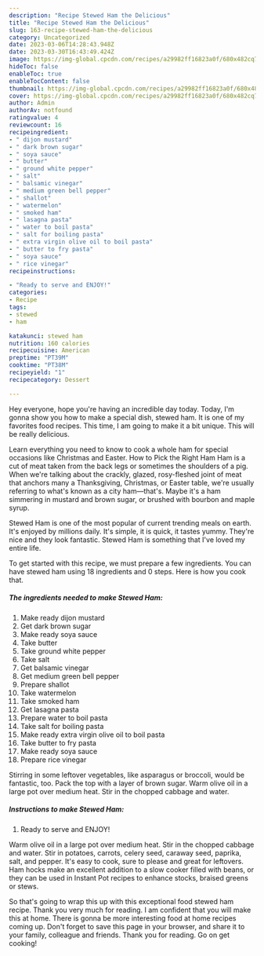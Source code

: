 ```yaml
---
description: "Recipe Stewed Ham the Delicious"
title: "Recipe Stewed Ham the Delicious"
slug: 163-recipe-stewed-ham-the-delicious
category: Uncategorized
date: 2023-03-06T14:28:43.948Z
date: 2023-03-30T16:43:49.424Z
image: https://img-global.cpcdn.com/recipes/a29982ff16823a0f/680x482cq70/stewed-ham-recipe-main-photo.jpg
hideToc: false
enableToc: true
enableTocContent: false
thumbnail: https://img-global.cpcdn.com/recipes/a29982ff16823a0f/680x482cq70/stewed-ham-recipe-main-photo.jpg
cover: https://img-global.cpcdn.com/recipes/a29982ff16823a0f/680x482cq70/stewed-ham-recipe-main-photo.jpg
author: Admin
authorAv: notfound
ratingvalue: 4
reviewcount: 16
recipeingredient:
- " dijon mustard"
- " dark brown sugar"
- " soya sauce"
- " butter"
- " ground white pepper"
- " salt"
- " balsamic vinegar"
- " medium green bell pepper"
- " shallot"
- " watermelon"
- " smoked ham"
- " lasagna pasta"
- " water to boil pasta"
- " salt for boiling pasta"
- " extra virgin olive oil to boil pasta"
- " butter to fry pasta"
- " soya sauce"
- " rice vinegar"
recipeinstructions:

- "Ready to serve and ENJOY!"
categories:
- Recipe
tags:
- stewed
- ham

katakunci: stewed ham 
nutrition: 160 calories
recipecuisine: American
preptime: "PT39M"
cooktime: "PT38M"
recipeyield: "1"
recipecategory: Dessert

---
```



Hey everyone, hope you're having an incredible day today. Today, I'm gonna show you how to make a special dish, stewed ham. It is one of my favorites food recipes. This time, I am going to make it a bit unique. This will be really delicious.

Learn everything you need to know to cook a whole ham for special occasions like Christmas and Easter. How to Pick the Right Ham Ham is a cut of meat taken from the back legs or sometimes the shoulders of a pig. When we&#39;re talking about the crackly, glazed, rosy-fleshed joint of meat that anchors many a Thanksgiving, Christmas, or Easter table, we&#39;re usually referring to what&#39;s known as a city ham—that&#39;s. Maybe it&#39;s a ham simmering in mustard and brown sugar, or brushed with bourbon and maple syrup.

Stewed Ham is one of the most popular of current trending meals on earth. It's enjoyed by millions daily. It's simple, it is quick, it tastes yummy. They're nice and they look fantastic. Stewed Ham is something that I've loved my entire life.


To get started with this recipe, we must prepare a few ingredients. You can have stewed ham using 18 ingredients and 0 steps. Here is how you cook that.

<!--inarticleads1-->

##### The ingredients needed to make Stewed Ham:

1. Make ready  dijon mustard
1. Get  dark brown sugar
1. Make ready  soya sauce
1. Take  butter
1. Take  ground white pepper
1. Take  salt
1. Get  balsamic vinegar
1. Get  medium green bell pepper
1. Prepare  shallot
1. Take  watermelon
1. Take  smoked ham
1. Get  lasagna pasta
1. Prepare  water to boil pasta
1. Take  salt for boiling pasta
1. Make ready  extra virgin olive oil to boil pasta
1. Take  butter to fry pasta
1. Make ready  soya sauce
1. Prepare  rice vinegar


Stirring in some leftover vegetables, like asparagus or broccoli, would be fantastic, too. Pack the top with a layer of brown sugar. Warm olive oil in a large pot over medium heat. Stir in the chopped cabbage and water. 

<!--inarticleads2-->

##### Instructions to make Stewed Ham:


1. Ready to serve and ENJOY!

Warm olive oil in a large pot over medium heat. Stir in the chopped cabbage and water. Stir in potatoes, carrots, celery seed, caraway seed, paprika, salt, and pepper. It&#39;s easy to cook, sure to please and great for leftovers. Ham hocks make an excellent addition to a slow cooker filled with beans, or they can be used in Instant Pot recipes to enhance stocks, braised greens or stews. 

So that's going to wrap this up with this exceptional food stewed ham recipe. Thank you very much for reading. I am confident that you will make this at home. There is gonna be more interesting food at home recipes coming up. Don't forget to save this page in your browser, and share it to your family, colleague and friends. Thank you for reading. Go on get cooking!
